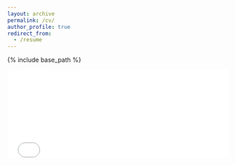 ```yaml
---
layout: archive
permalink: /cv/
author_profile: true
redirect_from:
  - /resume
---
```


{% include base_path %}

<embed src="/files/CV (1).pdf" type="application/pdf" width="100%" height="200px" />
